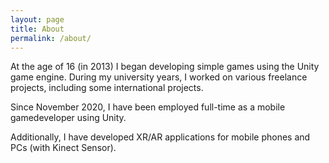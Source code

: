 ```yaml
---
layout: page
title: About
permalink: /about/
---
```


At the age of 16 (in 2013) I began developing simple games using the Unity game engine.
During my university years, I worked on various freelance projects, including some international projects. 

Since November 2020, I have been employed full-time as a mobile gamedeveloper using Unity.

Additionally, I have developed XR/AR applications for mobile phones and PCs (with Kinect Sensor).